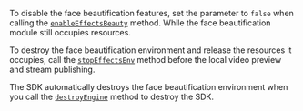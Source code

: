
To disable the face beautification features, set the parameter to `false` when calling the [`enableEffectsBeauty`](@enableEffectsBeauty) method. While the face beautification module still occupies resources.

To destroy the face beautification environment and release the resources it occupies, call the [`stopEffectsEnv`](@stopEffectsEnv) method before the local video preview and stream publishing.

<div class="mk-hint">

The SDK automatically destroys the face beautification environment when you call the [`destroyEngine`](@destroyEngine) method to destroy the SDK. 
</div>



